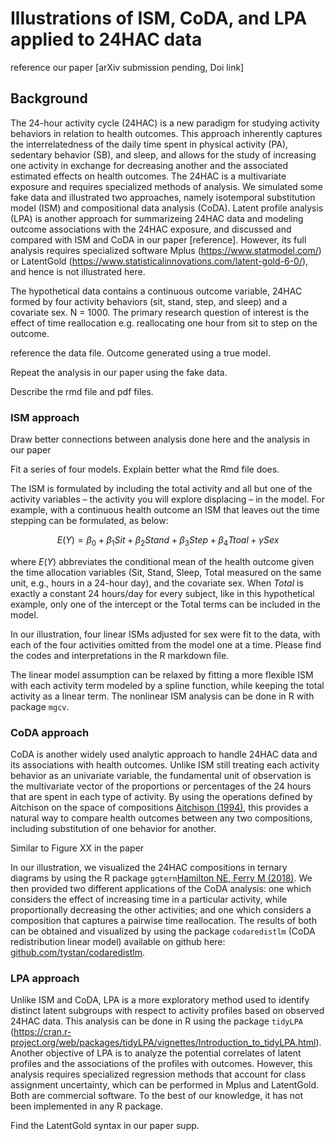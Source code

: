 # Illustrations of ISM, CoDA, and LPA applied to 24HAC data

reference our paper [arXiv submission pending, Doi link]

## Background

The 24-hour activity cycle (24HAC) is a new paradigm for studying activity behaviors in relation to health outcomes. This approach inherently captures the interrelatedness of the daily time spent in physical activity (PA), sedentary behavior (SB), and sleep, and allows for the study of increasing one activity in exchange for decreasing another and the associated estimated effects on health outcomes. The 24HAC is a multivariate exposure and requires specialized methods of analysis. We simulated some fake data and illustrated two approaches, namely isotemporal substitution model (ISM) and compositional data analysis (CoDA). Latent profile analysis (LPA) is another approach for summarizeing 24HAC data and modeling outcome associations with the 24HAC exposure, and discussed and compared with ISM and CoDA in our paper [reference]. However, its full analysis requires specialized software Mplus (https://www.statmodel.com/) or LatentGold (https://www.statisticalinnovations.com/latent-gold-6-0/), and hence is not illustrated here.

The hypothetical data contains a continuous outcome variable, 24HAC formed by four activity behaviors (sit, stand, step, and sleep) and a covariate sex. N = 1000. The primary research question of interest is the effect of time reallocation e.g. reallocating one hour from sit to step on the outcome.

reference the data file. Outcome generated using a true model.

Repeat the analysis in our paper using the fake data.

Describe the rmd file and pdf files.

### ISM approach

Draw better connections between analysis done here and the analysis in our paper

Fit a series of four models. Explain better what the Rmd file does.

The ISM is formulated by including the total activity and all but one of the activity variables – the activity you will explore displacing – in the model.  For example, with a continuous health outcome an ISM that leaves out the time stepping can be formulated, as below:

$$E(Y) = \beta_0 + \beta_1Sit + \beta_2 Stand + \beta_3 Step + \beta_4 Ttoal + \gamma Sex$$

where $E(Y)$ abbreviates the conditional mean of the health outcome given the time allocation variables (Sit, Stand, Sleep, Total measured on the same unit, e.g., hours in a 24-hour day), and the covariate sex. When *Total* is exactly a constant 24 hours/day for every subject, like in this hypothetical example, only one of the intercept or the Total terms can be included in the model.

In our illustration, four linear ISMs adjusted for sex were fit to the data, with each of the four activities omitted from the model one at a time. Please find the codes and interpretations in the R markdown file.

The linear model assumption can be relaxed by fitting a more flexible ISM with each activity term modeled by a spline function, while keeping the total activity as a linear term. The nonlinear ISM analysis can be done in R with package `mgcv`.

### CoDA approach

CoDA is another widely used analytic approach to handle 24HAC data and its associations with health outcomes. Unlike ISM still treating each activity behavior as an univariate variable, the fundamental unit of observation is the multivariate vector of the proportions or percentages of the 24 hours that are spent in each type of activity. By using the operations defined by Aitchison on the space of compositions [Aitchison (1994)](https://www.jstor.org/stable/4355794), this provides a natural way to compare health outcomes between any two compositions, including substitution of one behavior for another.

Similar to Figure XX in the paper

In our illustration, we visualized the 24HAC compositions in ternary diagrams by using the R package `ggtern`[Hamilton NE, Ferry M (2018)](https://www.jstatsoft.org/article/view/v087c03). We then provided two different applications of the CoDA analysis: one which considers the effect of increasing time in a particular activity, while proportionally decreasing the other activities; and one which considers a composition that captures a pairwise time reallocation. The results of both can be obtained and visualized by using the package `codaredistlm` (CoDA redistribution linear model) available on github here: [github.com/tystan/codaredistlm](https://github.com/tystan/codaredistlm).

### LPA approach

Unlike ISM and CoDA, LPA is a more exploratory method used to identify distinct latent subgroups with respect to activity profiles based on observed 24HAC data. This analysis can be done in R using the package `tidyLPA` (https://cran.r-project.org/web/packages/tidyLPA/vignettes/Introduction_to_tidyLPA.html). Another objective of LPA is to analyze the potential correlates of latent profiles and the associations of the profiles with outcomes. However, this analysis requires specialized regression methods that account for class assignment uncertainty, which can be performed in Mplus and LatentGold. Both are commercial software. To the best of our knowledge, it has not been implemented in any R package.

Find the LatentGold syntax in our paper supp.



